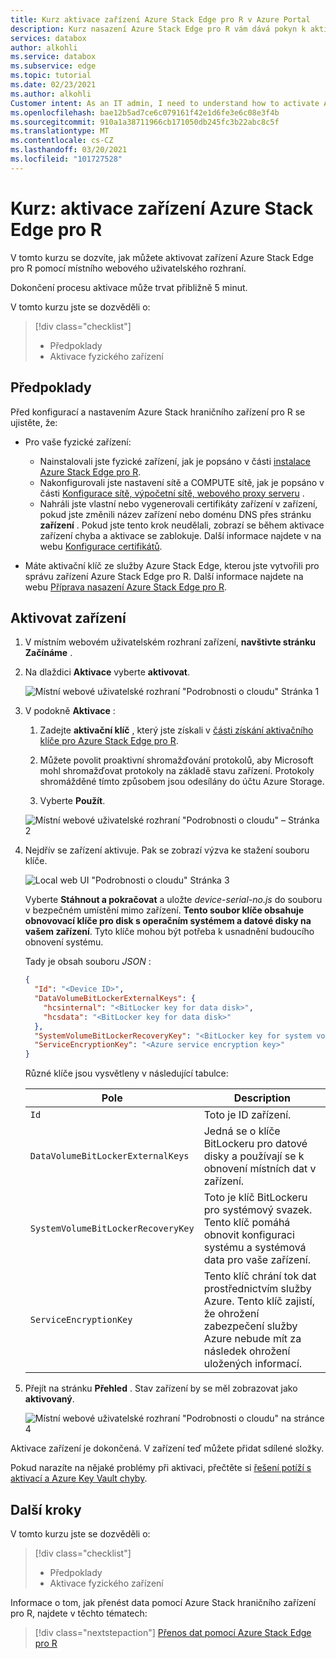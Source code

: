 ```yaml
---
title: Kurz aktivace zařízení Azure Stack Edge pro R v Azure Portal
description: Kurz nasazení Azure Stack Edge pro R vám dává pokyn k aktivaci fyzického zařízení.
services: databox
author: alkohli
ms.service: databox
ms.subservice: edge
ms.topic: tutorial
ms.date: 02/23/2021
ms.author: alkohli
Customer intent: As an IT admin, I need to understand how to activate Azure Stack Edge Pro R device so I can use it to transfer data to Azure.
ms.openlocfilehash: bae12b5ad7ce6c079161f42e1d6fe3e6c08e3f4b
ms.sourcegitcommit: 910a1a38711966cb171050db245fc3b22abc8c5f
ms.translationtype: MT
ms.contentlocale: cs-CZ
ms.lasthandoff: 03/20/2021
ms.locfileid: "101727528"
---
```

# <a name="tutorial-activate-azure-stack-edge-pro-r-device"></a>Kurz: aktivace zařízení Azure Stack Edge pro R

V tomto kurzu se dozvíte, jak můžete aktivovat zařízení Azure Stack Edge pro R pomocí místního webového uživatelského rozhraní.

Dokončení procesu aktivace může trvat přibližně 5 minut.  

V tomto kurzu jste se dozvěděli o:

> [!div class="checklist"]
> * Předpoklady
> * Aktivace fyzického zařízení

## <a name="prerequisites"></a>Předpoklady

Před konfigurací a nastavením Azure Stack hraničního zařízení pro R se ujistěte, že:

* Pro vaše fyzické zařízení: 
    
    - Nainstalovali jste fyzické zařízení, jak je popsáno v části [instalace Azure Stack Edge pro R](azure-stack-edge-pro-r-deploy-install.md).
    - Nakonfigurovali jste nastavení sítě a COMPUTE sítě, jak je popsáno v části [Konfigurace sítě, výpočetní sítě, webového proxy serveru](azure-stack-edge-pro-r-deploy-configure-network-compute-web-proxy.md) .
    - Nahráli jste vlastní nebo vygenerovali certifikáty zařízení v zařízení, pokud jste změnili název zařízení nebo doménu DNS přes stránku **zařízení** . Pokud jste tento krok neudělali, zobrazí se během aktivace zařízení chyba a aktivace se zablokuje. Další informace najdete v na webu [Konfigurace certifikátů](azure-stack-edge-placeholder.md).
    
* Máte aktivační klíč ze služby Azure Stack Edge, kterou jste vytvořili pro správu zařízení Azure Stack Edge pro R. Další informace najdete na webu [Příprava nasazení Azure Stack Edge pro R](azure-stack-edge-pro-r-deploy-prep.md).


## <a name="activate-the-device"></a>Aktivovat zařízení

1. V místním webovém uživatelském rozhraní zařízení, **navštivte stránku Začínáme** .
2. Na dlaždici **Aktivace** vyberte **aktivovat**. 

    ![Místní webové uživatelské rozhraní "Podrobnosti o cloudu" Stránka 1](./media/azure-stack-edge-pro-r-deploy-activate/activate-1.png)
    
3. V podokně **Aktivace** :
    1. Zadejte **aktivační klíč** , který jste získali v [části získání aktivačního klíče pro Azure Stack Edge pro R](azure-stack-edge-pro-r-deploy-prep.md#get-the-activation-key).

    1. Můžete povolit proaktivní shromažďování protokolů, aby Microsoft mohl shromažďovat protokoly na základě stavu zařízení. Protokoly shromážděné tímto způsobem jsou odesílány do účtu Azure Storage.
    
    1. Vyberte **Použít**.

    ![Místní webové uživatelské rozhraní "Podrobnosti o cloudu" – Stránka 2](./media/azure-stack-edge-pro-r-deploy-activate/activate-2.png)


5. Nejdřív se zařízení aktivuje. Pak se zobrazí výzva ke stažení souboru klíče.
    
    ![Local web UI "Podrobnosti o cloudu" Stránka 3](./media/azure-stack-edge-pro-r-deploy-activate/activate-3.png)
    
    Vyberte **Stáhnout a pokračovat** a uložte *device-serial-no.js* do souboru v bezpečném umístění mimo zařízení. **Tento soubor klíče obsahuje obnovovací klíče pro disk s operačním systémem a datové disky na vašem zařízení**. Tyto klíče mohou být potřeba k usnadnění budoucího obnovení systému.

    Tady je obsah souboru *JSON* :

        
    ```json
    {
      "Id": "<Device ID>",
      "DataVolumeBitLockerExternalKeys": {
        "hcsinternal": "<BitLocker key for data disk>",
        "hcsdata": "<BitLocker key for data disk>"
      },
      "SystemVolumeBitLockerRecoveryKey": "<BitLocker key for system volume>",
      "ServiceEncryptionKey": "<Azure service encryption key>"
    }
    ```
        
 
    Různé klíče jsou vysvětleny v následující tabulce:
    
    |Pole  |Description  |
    |---------|---------|
    |`Id`    | Toto je ID zařízení.        |
    |`DataVolumeBitLockerExternalKeys`|Jedná se o klíče BitLockeru pro datové disky a používají se k obnovení místních dat v zařízení.|
    |`SystemVolumeBitLockerRecoveryKey`| Toto je klíč BitLockeru pro systémový svazek. Tento klíč pomáhá obnovit konfiguraci systému a systémová data pro vaše zařízení. |
    |`ServiceEncryptionKey`| Tento klíč chrání tok dat prostřednictvím služby Azure. Tento klíč zajistí, že ohrožení zabezpečení služby Azure nebude mít za následek ohrožení uložených informací. |

6. Přejít na stránku **Přehled** . Stav zařízení by se měl zobrazovat jako **aktivovaný**.

    ![Místní webové uživatelské rozhraní "Podrobnosti o cloudu" na stránce 4](./media/azure-stack-edge-gpu-deploy-activate/activate-4.png)
 
Aktivace zařízení je dokončená. V zařízení teď můžete přidat sdílené složky.

Pokud narazíte na nějaké problémy při aktivaci, přečtěte si [řešení potíží s aktivací a Azure Key Vault chyby](azure-stack-edge-gpu-troubleshoot-activation.md#activation-errors).

## <a name="next-steps"></a>Další kroky

V tomto kurzu jste se dozvěděli o:

> [!div class="checklist"]
> * Předpoklady
> * Aktivace fyzického zařízení

Informace o tom, jak přenést data pomocí Azure Stack hraničního zařízení pro R, najdete v těchto tématech:

> [!div class="nextstepaction"]
> [Přenos dat pomocí Azure Stack Edge pro R](./azure-stack-edge-j-series-deploy-add-shares.md)
